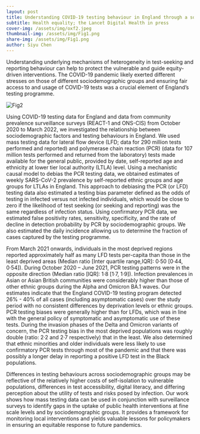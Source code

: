 ```yaml
---
layout: post
title: Understanding COVID-19 testing behaviour in England through a sociodemographic lens
subtitle: Health equality; the Lancet Digital Health in press
cover-img: /assets/img/oxf2.jpeg
thumbnail-img: /assets/img/Fig1.png
share-img: /assets/img/Fig1.png
author: Siyu Chen
---
```


Understanding underlying mechanisms of heterogeneity in test-seeking and reporting behaviour can help to protect the vulnerable and guide equity-driven interventions. The COVID-19 pandemic likely exerted different stresses on those of different sociodemographic groups and ensuring fair access to and usage of COVID-19 tests was a crucial element of England’s testing programme.

![Fig2](https://SiyuChenOxf.github.io/assets/img/Fig2.png)

Using COVID-19 testing data for England and data from community prevalence surveillance surveys (REACT-1 and ONS-CIS) from October 2020 to March 2022, we investigated the relationship between sociodemographic factors and testing behaviours in England. We used mass testing data for lateral flow device (LFD; data for 290 million tests performed and reported) and polymerase chain reaction (PCR) (data for 107 million tests performed and returned from the laboratory) tests made available for the general public, provided by date, self-reported age and ethnicity at lower tier local authority (LTLA) level. Using a mechanistic causal model to debias the PCR testing data, we obtained estimates of weekly SARS-CoV-2 prevalence by self-reported ethnic groups and age groups for LTLAs in England. This approach to debiasing the PCR (or LFD) testing data also estimated a testing bias parameter defined as the odds of testing in infected versus not infected individuals, which would be close to zero if the likelihood of test seeking (or seeking and reporting) was the same regardless of infection status. Using confirmatory PCR data, we estimated false positivity rates, sensitivity, specificity, and the rate of decline in detection probability by PCR by sociodemographic groups. We also estimated the daily incidence allowing us to determine the fraction of cases captured by the testing programme.

From March 2021 onwards, individuals in the most deprived regions reported approximately half as many LFD tests per-capita than those in the least deprived areas (Median ratio [Inter quartile range,IQR]: 0·50 [0·44, 0·54]). During October 2020 – June 2021, PCR testing patterns were in the opposite direction (Median ratio [IQR]: 1·8 [1·7, 1·9]). Infection prevalences in Asian or Asian British communities were considerably higher than those of other ethnic groups during the Alpha and Omicron BA.1 waves. Our estimates indicate that the England COVID-19 testing program detected 26% - 40% of all cases (including asymptomatic cases) over the study period with no consistent differences by deprivation levels or ethnic groups. PCR testing biases were generally higher than for LFDs, which was in line with the general policy of symptomatic and asymptomatic use of these tests. During the invasion phases of the Delta and Omicron variants of concern, the PCR testing bias in the most deprived populations was roughly double (ratio: 2·2 and 2·7 respectively) that in the least. We also determined that ethnic minorities and older individuals were less likely to use confirmatory PCR tests through most of the pandemic and that there was possibly a longer delay in reporting a positive LFD test in the Black populations.

Differences in testing behaviours across sociodemographic groups may be reflective of the relatively higher costs of self-isolation to vulnerable populations, differences in test accessibility, digital literacy, and differing perception about the utility of tests and risks posed by infection. Our work shows how mass testing data can be used in conjunction with surveillance surveys to identify gaps in the uptake of public health interventions at fine scale levels and by sociodemographic groups. It provides a framework for monitoring local interventions and yields valuable lessons for policymakers in ensuring an equitable response to future pandemics.

